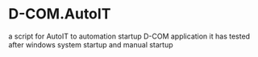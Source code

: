 # D-COM.AutoIT

a script for AutoIT to automation startup D-COM application
it has tested after windows system startup and manual startup

